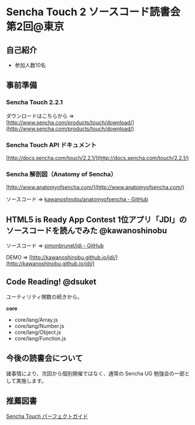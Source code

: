 # Sencha Touch 2 ソースコード読書会 第2回@東京

## 自己紹介

- 参加人数10名

## 事前準備

### Sencha Touch 2.2.1

ダウンロードはこちらから => [http://www.sencha.com/products/touch/download/](http://www.sencha.com/products/touch/download/)

### Sencha Touch API ドキュメント

[http://docs.sencha.com/touch/2.2.1/](http://docs.sencha.com/touch/2.2.1/)

### Sencha 解剖図（Anatomy of Sencha）

[http://www.anatomyofsencha.com/](http://www.anatomyofsencha.com/)

ソースコード => [kawanoshnobu/anatomyofsencha - GitHub](https://github.com/kawanoshinobu/anatomyofsencha)

## HTML5 is Ready App Contest 1位アプリ「JDI」のソースコードを読んでみた @kawanoshinobu

ソースコード => [simonbrunel/jdi - GitHub](https://github.com/simonbrunel/jdi)

DEMO => [http://kawanoshinobu.github.io/jdi/](http://kawanoshinobu.github.io/jdi/)

## Code Reading! @dsuket

ユーティリティ関数の続きから。

**core**

- core/lang/Array.js
- core/lang/Number.js
- core/lang/Object.js
- core/lang/Function.js

## 今後の読書会について

諸事情により、次回から個別開催ではなく、通常の Sencha UG 勉強会の一部として実施します。

## 推薦図書

[Sencha Touch パーフェクトガイド](http://www.amazon.co.jp/dp/4048869566/) 


